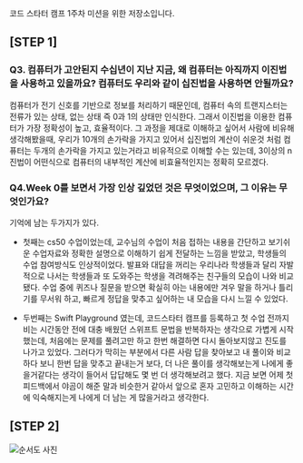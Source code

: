 코드 스타터 캠프 1주차 미션을 위한 저장소입니다.

## [STEP 1]
### Q3. 컴퓨터가 고안된지 수십년이 지난 지금, 왜 컴퓨터는 아직까지 이진법을 사용하고 있을까요? 컴퓨터도 우리와 같이 십진법을 사용하면 안될까요?

컴퓨터가 전기 신호를 기반으로 정보를 처리하기 때문인데, 컴퓨터 속의 트랜지스터는 전류가 있는 상태, 없는 상태 즉 0과 1의 상태만 인식한다. 그래서 이진법을 이용한 컴퓨터가 가장 정확성이 높고, 효율적이다. 그 과정을 제대로 이해하고 싶어서 사람에 비유해 생각해봤을때, 우리가 10개의 손가락을 가지고 있어서 십진법의 계산이 쉬운것 처럼 컴퓨터는 두개의 손가락을 가지고 있는거라고 비유적으로 이해할 수는 있는데, 3이상의 n진법이 어떤식으로 컴퓨터의 내부적인 계산에 비효율적인지는 정확히 모르겠다.

### Q4.Week 0를 보면서 가장 인상 깊었던 것은 무엇이었으며, 그 이유는 무엇인가요?
  
기억에 남는 두가지가 있다.

* 첫째는 cs50 수업이었는데, 교수님의 수업이 처음 접하는 내용을 간단하고 보기쉬운 수업자료와 정확한 설명으로 이해하기 쉽게 전달하는 느낌을 받았고, 학생들의 수업 참여방식도 인상적이었다. 발표와 대답을 꺼리는 우리나라 학생들과 달리 자발적으로 나서는 학생들과 또 도와주는 학생을 격려해주는 친구들의 모습이 나와 비교됐다. 수업 중에 퀴즈나 질문을 받으면 확실히 아는 내용에만 겨우 말을 하거나 틀리기를 무서워 하고, 빠르게 정답을 맞추고 싶어하는 내 모습을 다시 느낄 수 있었다.

* 두번째는 Swift Playground 였는데, 코드스타터 캠프를 등록하고 첫 수업 전까지 비는 시간동안 전에 대충 배웠던 스위프트 문법을 반복하자는 생각으로 가볍게 시작했는데, 처음에는 문제를 풀려고만 하고 한번 해결하면 다시 돌아보지않고 진도를 나가고 있었다. 그러다가 막히는 부분에서 다른 사람 답을 찾아보고 내 풀이와 비교하다 보니 한번 답을 맞추고 끝내는거 보다, 더 나은 풀이를 생각해보는게 나에게 좋을거같다는 생각이 들어서 답답해도 몇 번 더 생각해보려고 했다. 지금 보면 어제 첫 피드백에서 야곰이 해준 말과 비슷한거 같아서 앞으로 혼자 고민하고 이해하는 시간에 익숙해지는게 나에게 더 남는 게 많을거라고 생각한다.

## [STEP 2]
![ 순서도 사진 ](./순서도.drawio.jpg)

